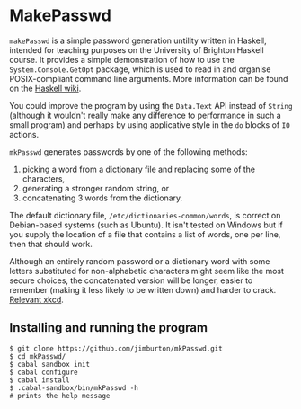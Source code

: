 # MakePasswd

`makePasswd` is a simple password generation untility written in
Haskell, intended for teaching purposes on the University of Brighton
Haskell course. It provides a simple demonstration of how to use the
`System.Console.GetOpt` package, which is used to read in and organise
POSIX-compliant command line arguments. More information can be found
on the [Haskell
wiki](https://wiki.haskell.org/High-level_option_handling_with_GetOpt).

You could improve the program by using the `Data.Text` API instead of `String` 
(although it wouldn't really make any difference to performance  in such a small 
program) and perhaps by using applicative style in the `do` blocks of `IO` actions. 

`mkPasswd` generates passwords by one of the following methods:

1. picking a word from a dictionary file and replacing some of the characters, 
2. generating a stronger random string, or
3. concatenating 3 words from the dictionary.

The default dictionary file, `/etc/dictionaries-common/words`, is
correct on Debian-based systems (such as Ubuntu). It isn't tested on
Windows but if you supply the location of a file that contains a list
of words, one per line, then that should work.

Although an entirely random password or a dictionary word with some
letters substituted for non-alphabetic characters might seem like the
most secure choices, the concatenated version will be longer, easier
to remember (making it less likely to be written down) and harder to
crack. [Relevant xkcd](https://xkcd.com/936/).

## Installing and running the program

````
$ git clone https://github.com/jimburton/mkPasswd.git
$ cd mkPasswd/
$ cabal sandbox init
$ cabal configure
$ cabal install
$ .cabal-sandbox/bin/mkPasswd -h
# prints the help message
````